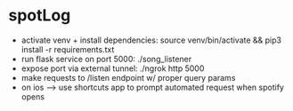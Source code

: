 # spotLog

- activate venv + install dependencies: source venv/bin/activate && pip3 install -r requirements.txt
- run flask service on port 5000: ./song_listener
- expose port via external tunnel: ./ngrok http 5000
- make requests to /listen endpoint w/ proper query params
- on ios --> use shortcuts app to prompt automated request when spotify opens
